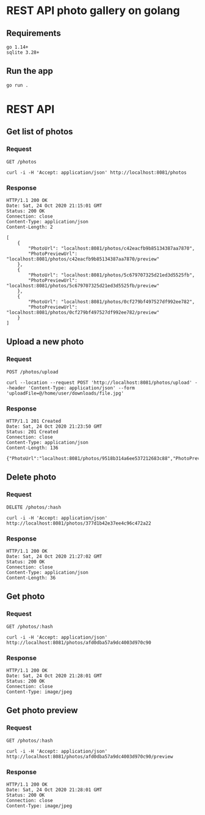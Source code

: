 # REST API photo gallery on golang

## Requirements

    go 1.14+
    sqlite 3.28+

## Run the app

    go run .

# REST API

## Get list of photos

### Request

`GET /photos`

    curl -i -H 'Accept: application/json' http://localhost:8081/photos

### Response

    HTTP/1.1 200 OK
    Date: Sat, 24 Oct 2020 21:15:01 GMT
    Status: 200 OK
    Connection: close
    Content-Type: application/json
    Content-Length: 2

    [
        {
            "PhotoUrl": "localhost:8081/photos/c42eacfb9b85134387aa7870",
            "PhotoPreviewUrl": "localhost:8081/photos/c42eacfb9b85134387aa7870/preview"
        },
        {
            "PhotoUrl": "localhost:8081/photos/5c679707325d21ed3d5525fb",
            "PhotoPreviewUrl": "localhost:8081/photos/5c679707325d21ed3d5525fb/preview"
        },
        {
            "PhotoUrl": "localhost:8081/photos/0cf279bf497527df992ee782",
            "PhotoPreviewUrl": "localhost:8081/photos/0cf279bf497527df992ee782/preview"
        }
    ]

## Upload a new photo

### Request

`POST /photos/upload`

    curl --location --request POST 'http://localhost:8081/photos/upload' --header 'Content-Type: application/json' --form 'uploadFile=@/home/user/downloads/file.jpg'

### Response

    HTTP/1.1 201 Created
    Date: Sat, 24 Oct 2020 21:23:50 GMT
    Status: 201 Created
    Connection: close
    Content-Type: application/json
    Content-Length: 136

    {"PhotoUrl":"localhost:8081/photos/9518b314a6ee537212683c88","PhotoPreviewUrl":"localhost:8081/photos/9518b314a6ee537212683c88/preview"}

## Delete photo

### Request

`DELETE /photos/:hash`

    curl -i -H 'Accept: application/json' http://localhost:8081/photos/377d1b42e37ee4c96c472a22

### Response

    HTTP/1.1 200 OK
    Date: Sat, 24 Oct 2020 21:27:02 GMT
    Status: 200 OK
    Connection: close
    Content-Type: application/json
    Content-Length: 36

## Get photo

### Request

`GET /photos/:hash`

    curl -i -H 'Accept: application/json' http://localhost:8081/photos/afd0dba57a9dc4003d970c90

### Response

    HTTP/1.1 200 OK
    Date: Sat, 24 Oct 2020 21:28:01 GMT
    Status: 200 OK
    Connection: close
    Content-Type: image/jpeg

## Get photo preview

### Request

`GET /photos/:hash`

    curl -i -H 'Accept: application/json' http://localhost:8081/photos/afd0dba57a9dc4003d970c90/preview

### Response

    HTTP/1.1 200 OK
    Date: Sat, 24 Oct 2020 21:28:01 GMT
    Status: 200 OK
    Connection: close
    Content-Type: image/jpeg
